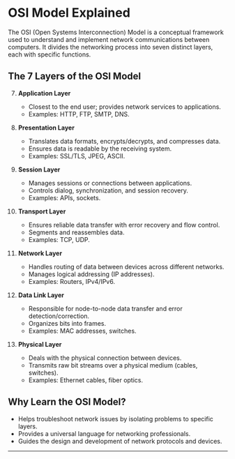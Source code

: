 # OSI Model Explained

The OSI (Open Systems Interconnection) Model is a conceptual framework used to understand and implement network communications between computers. It divides the networking process into seven distinct layers, each with specific functions.

## The 7 Layers of the OSI Model

7. **Application Layer**
   - Closest to the end user; provides network services to applications.
   - Examples: HTTP, FTP, SMTP, DNS.

6. **Presentation Layer**
   - Translates data formats, encrypts/decrypts, and compresses data.
   - Ensures data is readable by the receiving system.
   - Examples: SSL/TLS, JPEG, ASCII.

5. **Session Layer**
   - Manages sessions or connections between applications.
   - Controls dialog, synchronization, and session recovery.
   - Examples: APIs, sockets.

4. **Transport Layer**
   - Ensures reliable data transfer with error recovery and flow control.
   - Segments and reassembles data.
   - Examples: TCP, UDP.

3. **Network Layer**
   - Handles routing of data between devices across different networks.
   - Manages logical addressing (IP addresses).
   - Examples: Routers, IPv4/IPv6.

2. **Data Link Layer**
   - Responsible for node-to-node data transfer and error detection/correction.
   - Organizes bits into frames.
   - Examples: MAC addresses, switches.

1. **Physical Layer**
   - Deals with the physical connection between devices.
   - Transmits raw bit streams over a physical medium (cables, switches).
   - Examples: Ethernet cables, fiber optics.


## Why Learn the OSI Model?

- Helps troubleshoot network issues by isolating problems to specific layers.
- Provides a universal language for networking professionals.
- Guides the design and development of network protocols and devices.


---


